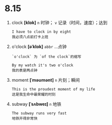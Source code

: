 # 8.15

1. clock **[klɒk]** `n` 时钟； `v` 记录（时间，速度）；达到

   ```
   I have to clock in by eight
   我必须八点前打卡上班
   ```

2. o'clock **[əˈklɒk]** `abbr` ...点钟

   ```
   `o'clock` 为 `of the clock`的缩写
   ```

   ```
   By my watch it's two o'clock
   我的表是两点钟
   ```

3. moment **[ˈməʊmənt]** `n` 片刻；瞬间

   ```
   This is the proudest moment of my life
   这是我生命中最荣耀的时刻
   ```

4. subway **[ˈsʌbweɪ]** `n` 地铁

   ```
   The subway runs very fast
   地铁开得非常快
   ```
